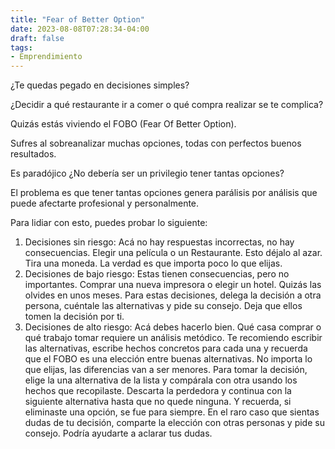 ```yaml
---
title: "Fear of Better Option"
date: 2023-08-08T07:28:34-04:00
draft: false
tags:
- Emprendimiento
---
```

¿Te quedas pegado en decisiones simples?

¿Decidir a qué restaurante ir a comer o qué compra realizar se te complica?

Quizás estás viviendo el FOBO (Fear Of Better Option).

Sufres al sobreanalizar muchas opciones, todas con perfectos buenos resultados.

Es paradójico ¿No debería ser un privilegio tener tantas opciones?

El problema es que tener tantas opciones genera parálisis por análisis que puede afectarte profesional y personalmente.

Para lidiar con esto, puedes probar lo siguiente:

1. Decisiones sin riesgo: Acá no hay respuestas incorrectas, no hay consecuencias. Elegir una película o un Restaurante. Esto déjalo al azar. Tira una moneda. La verdad es que importa poco lo que elijas.
2. Decisiones de bajo riesgo: Estas tienen consecuencias, pero no importantes. Comprar una nueva impresora o elegir un hotel. Quizás las olvides en unos meses. Para estas decisiones, delega la decisión a otra persona, cuéntale las alternativas y pide su consejo. Deja que ellos tomen la decisión por ti.
3. Decisiones de alto riesgo: Acá debes hacerlo bien. Qué casa comprar o qué trabajo tomar requiere un análisis metódico. Te recomiendo escribir las alternativas, escribe hechos concretos para cada una y recuerda que el FOBO es una elección entre buenas alternativas. No importa lo que elijas, las diferencias van a ser menores. Para tomar la decisión, elige la una alternativa de la lista y compárala con otra usando los hechos que recopilaste. Descarta la perdedora y continua con la siguiente alternativa hasta que no quede ninguna. Y recuerda, si eliminaste una opción, se fue para siempre. En el raro caso que sientas dudas de tu decisión, comparte la elección con otras personas y pide su consejo. Podría ayudarte a aclarar tus dudas.

